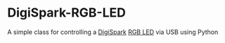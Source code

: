 DigiSpark-RGB-LED
=================

A simple class for controlling a [DigiSpark](http://digistump.com/products/1) [RGB LED](http://digistump.com/products/3) via USB using Python
